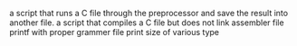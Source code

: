a script that runs a C file through the preprocessor and save the result into another file.
 a script that compiles a C file but does not link
assembler file
printf with proper grammer file
print size of various type
